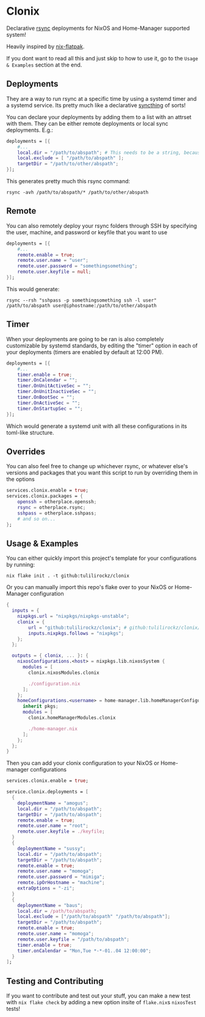 # Clonix

Declarative [rsync](https://github.com/WayneD/rsync) deployments for NixOS and Home-Manager supported system!

Heavily inspired by [nix-flatpak](https://github.com/gmodena/nix-flatpak).

If you dont want to read all this and just skip to how to use it, go to the `Usage & Examples` section at the end.

## Deployments

They are a way to run rsync at a specific time by using a systemd timer and a systemd service. Its pretty much like a declarative [syncthing](https://syncthing.net/) of sorts!

You can declare your deployments by adding them to a list with an attrset with them. They can be either remote deployments or local sync deployments. E.g.:

```nix
deployments = [{
    #...
    local.dir = "/path/to/abspath"; # This needs to be a string, because if it is of the path type itll be on the /nix/store instead of actually being where you want.
    local.exclude = [ "/path/to/abspath" ];
    targetDir = "/path/to/other/abspath";
}];
```

This generates pretty much this rsync command:

```shell
rsync -avh /path/to/abspath/* /path/to/other/abspath
```

## Remote

You can also remotely deploy your rsync folders through SSH by specifying the user, machine, and password or keyfile that you want to use 

```nix
deployments = [{
    #...
    remote.enable = true;
    remote.user.name = "user";
    remote.user.password = "somethingsomething";
    remote.user.keyfile = null;
}];
```

This would generate:

```shell
rsync --rsh "sshpass -p somethingsomething ssh -l user" /path/to/abspath user@iphostname:/path/to/other/abspath
```

## Timer

When your deployments are going to be ran is also completely customizable by systemd standards, by editing the "timer" option in each of your deployments (timers are enabled by default at 12:00 PM).

```nix
deployments = [{
    #...
    timer.enable = true;
    timer.OnCalendar = "";
    timer.OnUnitActiveSec = "";
    timer.OnUnitInactiveSec = "";
    timer.OnBootSec = "";
    timer.OnActiveSec = "";
    timer.OnStartupSec = "";
}];
```

Which would generate a systemd unit with all these configurations in its toml-like structure.

## Overrides

You can also feel free to change up whichever rsync, or whatever else's versions and packages that you want this script to run by overriding them in the options

```nix
services.clonix.enable = true;
services.clonix.packages = {
    openssh = otherplace.openssh;
    rsync = otherplace.rsync;
    sshpass = otherplace.sshpass;
    # and so on...
};
```

## Usage & Examples

You can either quickly import this project's template for your configurations by running:

```shell
nix flake init . -t github:tulilirockz/clonix
```

Or you can manually import this repo's flake over to your NixOS or Home-Manager configuration

```nix
{
  inputs = {
    nixpkgs.url = "nixpkgs/nixpkgs-unstable";
    clonix = {
        url = "github:tulilirockz/clonix"; # github:tulilirockz/clonix/?ref=<tag> to target specific releases.
        inputs.nixpkgs.follows = "nixpkgs";
    };
  };

  outputs = { clonix, ... }: {
    nixosConfigurations.<host> = nixpkgs.lib.nixosSystem {
      modules = [
        clonix.nixosModules.clonix

        ./configuration.nix
      ];
    };
    homeConfigurations.<username> = home-manager.lib.homeManagerConfiguration {
      inherit pkgs;
      modules = [
        clonix.homeManagerModules.clonix

        ./home-manager.nix
      ];
    };
  };
}
```

Then you can add your clonix configuration to your NixOS or Home-manager configurations

```nix
services.clonix.enable = true;

service.clonix.deployments = [
  {
    deploymentName = "amogus";
    local.dir = "/path/to/abspath";
    targetDir = "/path/to/abspath";
    remote.enable = true;
    remote.user.name = "root";
    remote.user.keyfile = ./keyfile;
  }
  {
    deploymentName = "sussy";
    local.dir = "/path/to/abspath";
    targetDir = "/path/to/abspath";
    remote.enable = true;
    remote.user.name = "momoga";
    remote.user.password = "mimiga";
    remote.ipOrHostname = "machine";
    extraOptions = "-zi";
  }
  {
    deploymentName = "baus";
    local.dir = /path/to/abspath;
    local.exclude = ["/path/to/abspath" "/path/to/abspath"];
    targetDir = "/path/to/abspath";
    remote.enable = true;
    remote.user.name = "momoga";
    remote.user.keyfile = "/path/to/abspath";
    timer.enable = true;
    timer.onCalendar = "Mon,Tue *-*-01..04 12:00:00";
  }
];
```

## Testing and Contributing

If you want to contribute and test out your stuff, you can make a new test with `nix flake check` by adding a new option insite of `flake.nix`s `nixosTest` tests!
